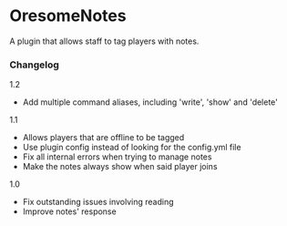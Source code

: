 OresomeNotes
============

A plugin that allows staff to tag players with notes.

### Changelog
 1.2
  - Add multiple command aliases, including 'write', 'show' and 'delete'

 1.1
  - Allows players that are offline to be tagged
  - Use plugin config instead of looking for the config.yml file
  - Fix all internal errors when trying to manage notes
  - Make the notes always show when said player joins

 1.0
  - Fix outstanding issues involving reading
  - Improve notes' response

